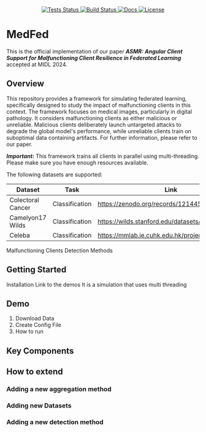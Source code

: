 
   <div style="text-align: center;">
   <a href="https://openreview.net/pdf?id=nqM0lZMevc">
       <img alt="Tests Status" src="https://img.shields.io/badge/OpenReview%20-%20MIDL2024%20-%20green"/>
   </a>
   <a href="https://github.com/mirko-code/MedFed/">
       <img alt="Build Status" src="https://img.shields.io/github/last-commit/mirko-code/MedFed/master?logo=Github"/>
   </a>
   <a href="https://discuss.pytorch.org/t/how-to-install-specific-version-of-torch-2-0-0/177812">
       <img alt="Docs" src="https://img.shields.io/badge/Pytorch-2.0.0+cu117-brightgreen?logo=pytorch&logoColor=red"/>
   </a>
   <a href="https://github.com/mirko-code/MedFed/blob/master/LICENSE">
       <img alt="License" src="https://img.shields.io/github/license/mirko-code/MedFed"/>
   </a>
   </div>


# MedFed

This is the official implementation of our paper ***ASMR: Angular Client Support for Malfunctioning Client Resilience in Federated Learning*** accepted at MIDL 2024.

## Overview
This repository provides a framework for simulating federated learning, specifically designed to study the impact of malfunctioning clients in this context. The framework focuses on medical images, particularly in digital pathology. It considers malfunctioning clients as either malicious or unreliable. Malicious clients deliberately launch untargeted attacks to degrade the global model's performance, while unreliable clients train on suboptimal data containing artifacts. For further information, please refer to our paper.

***Important:*** This framework trains all clients in parallel using multi-threading. Please make sure you have enough resources available.

The following datasets are supported:

| Dataset | Task | Link |
| ------- | ---- | ---- |
| Colectoral Cancer | Classification | https://zenodo.org/records/1214456 |
| Camelyon17 Wilds | Classification | https://wilds.stanford.edu/datasets/#camelyon17 |
| Celeba | Classification | https://mmlab.ie.cuhk.edu.hk/projects/CelebA.html |



Malfunctioning Clients
Detection Methods

## Getting Started

Installation 
Link to the demos
It is a simulation that uses multi threading

## Demo

1. Download Data
2. Create Config File
3. How to run

## Key Components 

## How to extend
 ### Adding a new aggregation method
 ### Adding new Datasets
 ### Adding a new detection method

 
